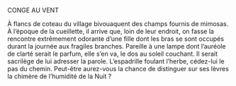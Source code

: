 CONGE AU VENT 

À flancs de coteau du village bivouaquent des champs fournis de mimosas. À l’époque de la cueillette, il arrive que, loin de leur endroit, on fasse la rencontre extrêmement odorante d’une fille dont les bras se sont occupés durant la journée aux fragiles branches. Pareille à une lampe dont l’auréole de clarté serait le parfum, elle s’en va, le dos au soleil couchant.
Il serait sacrilège de lui adresser la parole.
L’espadrille foulant l’herbe, cédez-lui le pas du chemin. Peut-être aurez-vous la chance de distinguer sur ses lèvres la chimère de l’humidité de la Nuit ?
